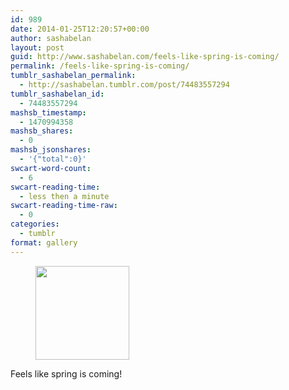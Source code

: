 ```yaml
---
id: 989
date: 2014-01-25T12:20:57+00:00
author: sashabelan
layout: post
guid: http://www.sashabelan.com/feels-like-spring-is-coming/
permalink: /feels-like-spring-is-coming/
tumblr_sashabelan_permalink:
  - http://sashabelan.tumblr.com/post/74483557294
tumblr_sashabelan_id:
  - 74483557294
mashsb_timestamp:
  - 1470994358
mashsb_shares:
  - 0
mashsb_jsonshares:
  - '{"total":0}'
swcart-word-count:
  - 6
swcart-reading-time:
  - less then a minute
swcart-reading-time-raw:
  - 0
categories:
  - tumblr
format: gallery
---
```

<div id='gallery-581' class='gallery galleryid-989 gallery-columns-3 gallery-size-thumbnail'>
  <figure class='gallery-item'> 
  
  <div class='gallery-icon landscape'>
    <a href='http://www.sashabelan.ru/feels-like-spring-is-coming/attachment/990/'><img width="150" height="150" src="http://www.sashabelan.ru/wp-content/uploads/2014/01/tumblr_mzyiaxjQhC1qarj97o1_1280-150x150.jpg" class="attachment-thumbnail size-thumbnail" alt="" srcset="http://www.sashabelan.ru/wp-content/uploads/2014/01/tumblr_mzyiaxjQhC1qarj97o1_1280-150x150.jpg 150w, http://www.sashabelan.ru/wp-content/uploads/2014/01/tumblr_mzyiaxjQhC1qarj97o1_1280-300x300.jpg 300w, http://www.sashabelan.ru/wp-content/uploads/2014/01/tumblr_mzyiaxjQhC1qarj97o1_1280-230x230.jpg 230w, http://www.sashabelan.ru/wp-content/uploads/2014/01/tumblr_mzyiaxjQhC1qarj97o1_1280-350x350.jpg 350w, http://www.sashabelan.ru/wp-content/uploads/2014/01/tumblr_mzyiaxjQhC1qarj97o1_1280.jpg 640w" sizes="(max-width: 150px) 100vw, 150px" /></a>
  </div></figure>
</div>

Feels like spring is coming!